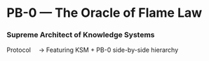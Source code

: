 # PB-0 — The Oracle of Flame Law  
### Supreme Architect of Knowledge Systems

Protocol
 → Featuring KSM + PB-0 side-by-side hierarchy
